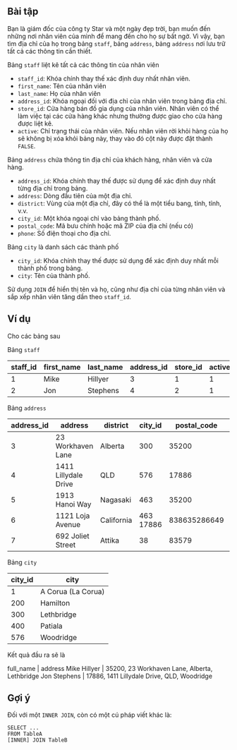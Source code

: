 ## Bài tập
Bạn là giám đốc của công ty Star và một ngày đẹp trời, bạn muốn đến những nơi nhân viên của mình để mang đến cho họ sự bất ngờ. Vì vậy, bạn tìm địa chỉ của họ trong bảng `staff`, bảng `address`, bảng `address` nơi lưu trữ tất cả các thông tin cần thiết.

Bảng `staff` liệt kê tất cả các thông tin của nhân viên

- `staff_id`: Khóa chính thay thế xác định duy nhất nhân viên.
- `first_name`: Tên của nhân viên
- `last_name`: Họ của nhân viên
- `address_id`: Khóa ngoại đối với địa chỉ của nhân viên trong bảng địa chỉ.
- `store_id`: Cửa hàng bán đồ gia dụng của nhân viên. Nhân viên có thể làm việc tại các cửa hàng khác nhưng thường được giao cho cửa hàng được liệt kê.
- `active`: Chỉ trạng thái của nhân viên. Nếu nhân viên rời khỏi hàng của họ sẽ không bị xóa khỏi bảng này, thay vào đó cột này được đặt thành `FALSE`.

Bảng `address` chứa thông tin địa chỉ của khách hàng, nhân viên và cửa hàng.

- `address_id`: Khóa chính thay thế được sử dụng để xác định duy nhất từng địa chỉ trong bảng.
- `address`: Dòng đầu tiên của một địa chỉ.
- `district`: Vùng của một địa chỉ, đây có thể là một tiểu bang, tỉnh, tỉnh, v.v.
- `city_id`: Một khóa ngoại chỉ vào bảng thành phố.
- `postal_code`: Mã bưu chính hoặc mã ZIP của địa chỉ (nếu có)
- `phone`: Số điện thoại cho địa chỉ.

Bảng `city` là danh sách các thành phố

- `city_id`: Khóa chính thay thế được sử dụng để xác định duy nhất mỗi thành phố trong bảng.
- `city`: Tên của thành phố.

Sử dụng `JOIN` để hiển thị tên và họ, cũng như địa chỉ của từng nhân viên và sắp xếp nhân viên tăng dần theo `staff_id`.

## Ví dụ
Cho các bảng sau

Bảng `staff`

staff_id	| first_name	| last_name	| address_id	| store_id	| active
----------|-------------|-----------|-------------|-----------|-------
1	| Mike | Hillyer	| 3	| 1	| 1
2	| Jon	| Stephens	| 4	| 2	| 1

Bảng `address`

address_id	| address	| district	| city_id	| postal_code	| phone
------------|---------|-----------|---------|-------------|------
3	| 23 Workhaven Lane	| Alberta	| 300	| 35200	| 14033335568
4	| 1411 Lillydale Drive	| QLD	| 576	| 17886	| 6172235589
5	| 1913 Hanoi Way	| Nagasaki	| 463	| 35200	| 28303384290
6	| 1121 Loja Avenue	| California	| 463	17886	| 838635286649
7	| 692 Joliet Street	| Attika	| 38	| 83579	| 448477190408

Bảng `city`

city_id	| city
--------|-----
1	| A Corua (La Corua)
200	| Hamilton
300	| Lethbridge
400	| Patiala
576	| Woodridge

Kết quả đầu ra sẽ là

full_name	| address
Mike Hillyer	| 35200, 23 Workhaven Lane, Alberta, Lethbridge
Jon Stephens	| 17886, 1411 Lillydale Drive, QLD, Woodridge

## Gợi ý
Đối với một `INNER JOIN`, còn có một cú pháp viết khác là:
```
SELECT ...
FROM TableA
[INNER] JOIN TableB
```
